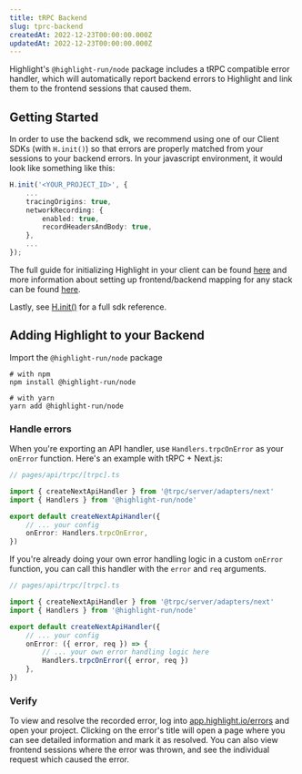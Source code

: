 ```yaml
---
title: tRPC Backend
slug: tprc-backend
createdAt: 2022-12-23T00:00:00.000Z
updatedAt: 2022-12-23T00:00:00.000Z
---
```


Highlight's `@highlight-run/node` package includes a tRPC compatible error handler, which will automatically report backend errors to Highlight and link them to the frontend sessions that caused them.

## Getting Started

In order to use the backend sdk, we recommend using one of our Client SDKs (with `H.init()`) so that errors are properly matched from your sessions to your backend errors. In your javascript environment, it would look like something like this:

```typescript
H.init('<YOUR_PROJECT_ID>', {
    ...
    tracingOrigins: true,
	networkRecording: {
		enabled: true,
		recordHeadersAndBody: true,
	},
    ...
});
```


The full guide for initializing Highlight in your client can be found [here](/getting-started/client-sdk/overview) and more information about setting up frontend/backend mapping for any stack can be found [here](/getting-started/frontend-backend-mapping).

Lastly, see [H.init()](/sdk/client#Hinit) for a full sdk reference.


## Adding Highlight to your Backend

Import the `@highlight-run/node` package

```shell
# with npm
npm install @highlight-run/node

# with yarn
yarn add @highlight-run/node
```

### Handle errors

When you're exporting an API handler, use `Handlers.trpcOnError` as your `onError` function. Here's an example with tRPC + Next.js:

```typescript
// pages/api/trpc/[trpc].ts

import { createNextApiHandler } from '@trpc/server/adapters/next'
import { Handlers } from '@highlight-run/node'

export default createNextApiHandler({
	// ... your config
	onError: Handlers.trpcOnError,
})
```

If you're already doing your own error handling logic in a custom `onError` function, you can call this handler with the `error` and `req` arguments.

```typescript
// pages/api/trpc/[trpc].ts

import { createNextApiHandler } from '@trpc/server/adapters/next'
import { Handlers } from '@highlight-run/node'

export default createNextApiHandler({
	// ... your config
	onError: ({ error, req }) => {
		// ... your own error handling logic here
		Handlers.trpcOnError({ error, req })
	},
})
```

### Verify

To view and resolve the recorded error, log into [app.highlight.io/errors](app.highlight.io/errors) and open your project. Clicking on the error's title will open a page where you can see detailed information and mark it as resolved. You can also view frontend sessions where the error was thrown, and see the individual request which caused the error.
